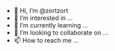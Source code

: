 - 👋 Hi, I’m @zortzort
- 👀 I’m interested in ...
- 🌱 I’m currently learning ...
- 💞️ I’m looking to collaborate on ...
- 📫 How to reach me ...

<!---
zortzort/zortzort is a ✨ special ✨ repository because its `README.md` (this file) appears on your GitHub profile.
You can click the Preview link to take a look at your changes.
--->
